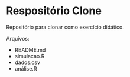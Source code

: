 # Respositório Clone

Repositório para clonar como exercício didático.

Arquivos:
  - README.md
  - simulacao.R
  - dados.csv
  - análise.R

